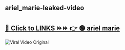 
 ## ariel_marie-leaked-video 

# <h2><a href="https://clipsfans.com/ariel_marie&ref=git">🔗 Click to LINKS ⏩⏩ 👉 🟢 ariel marie </a></h2>

<a href="https://clipsfans.com/ariel_marie&ref=git" rel="nofollow" data-target="animated-image.originalLink"><img src="https://i.ibb.co.com/xMMVF88/686577567.gif" alt="Viral Video Original" style="max-width: 100%; display: inline-block;" data-target="animated-image.originalImage"></a>
